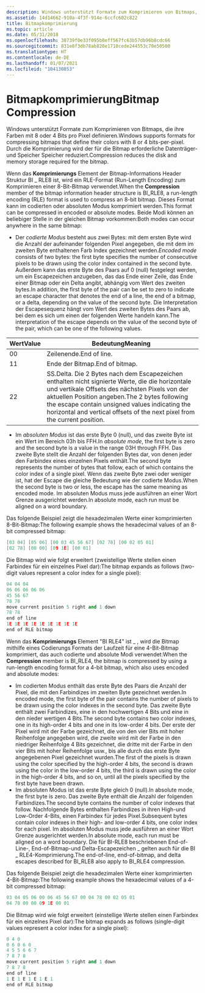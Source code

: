 ```yaml
---
description: Windows unterstützt Formate zum Komprimieren von Bitmaps, die ihre Farben mit 8 oder 4 Bits pro Pixel definieren. Durch die Komprimierung wird der für die Bitmap erforderliche Datenträger-und Speicher Speicher reduziert.
ms.assetid: 14d14662-910a-4f3f-914e-6ccfc602c822
title: Bitmapkomprimierung
ms.topic: article
ms.date: 05/31/2018
ms.openlocfilehash: 38739f0e33f095b8eff567fc63b57db96b8cdc66
ms.sourcegitcommit: 831e8f3db78ab820e1710cede244553c70e50500
ms.translationtype: HT
ms.contentlocale: de-DE
ms.lasthandoff: 01/07/2021
ms.locfileid: "104130853"
---
```

# <a name="bitmap-compression"></a><span data-ttu-id="39a37-104">Bitmapkomprimierung</span><span class="sxs-lookup"><span data-stu-id="39a37-104">Bitmap Compression</span></span>

<span data-ttu-id="39a37-105">Windows unterstützt Formate zum Komprimieren von Bitmaps, die ihre Farben mit 8 oder 4 Bits pro Pixel definieren.</span><span class="sxs-lookup"><span data-stu-id="39a37-105">Windows supports formats for compressing bitmaps that define their colors with 8 or 4 bits-per-pixel.</span></span> <span data-ttu-id="39a37-106">Durch die Komprimierung wird der für die Bitmap erforderliche Datenträger-und Speicher Speicher reduziert.</span><span class="sxs-lookup"><span data-stu-id="39a37-106">Compression reduces the disk and memory storage required for the bitmap.</span></span>

<span data-ttu-id="39a37-107">Wenn das **Komprimierungs** Element der Bitmap-Informations Header Struktur BI \_ RLE8 ist, wird ein RLE-Format (Run-Length Encoding) zum Komprimieren einer 8-Bit-Bitmap verwendet.</span><span class="sxs-lookup"><span data-stu-id="39a37-107">When the **Compression** member of the bitmap information header structure is BI\_RLE8, a run-length encoding (RLE) format is used to compress an 8-bit bitmap.</span></span> <span data-ttu-id="39a37-108">Dieses Format kann im codierten oder absoluten Modus komprimiert werden.</span><span class="sxs-lookup"><span data-stu-id="39a37-108">This format can be compressed in encoded or absolute modes.</span></span> <span data-ttu-id="39a37-109">Beide Modi können an beliebiger Stelle in der gleichen Bitmap vorkommen:</span><span class="sxs-lookup"><span data-stu-id="39a37-109">Both modes can occur anywhere in the same bitmap:</span></span>

-   <span data-ttu-id="39a37-110">Der *codierte Modus* besteht aus zwei Bytes: mit dem ersten Byte wird die Anzahl der aufeinander folgenden Pixel angegeben, die mit dem im zweiten Byte enthaltenen Farb Index gezeichnet werden.</span><span class="sxs-lookup"><span data-stu-id="39a37-110">*Encoded mode* consists of two bytes: the first byte specifies the number of consecutive pixels to be drawn using the color index contained in the second byte.</span></span> <span data-ttu-id="39a37-111">Außerdem kann das erste Byte des Paars auf 0 (null) festgelegt werden, um ein Escapezeichen anzugeben, das das Ende einer Zeile, das Ende einer Bitmap oder ein Delta angibt, abhängig vom Wert des zweiten bytes.</span><span class="sxs-lookup"><span data-stu-id="39a37-111">In addition, the first byte of the pair can be set to zero to indicate an escape character that denotes the end of a line, the end of a bitmap, or a delta, depending on the value of the second byte.</span></span> <span data-ttu-id="39a37-112">Die Interpretation der Escapesequenz hängt vom Wert des zweiten Bytes des Paars ab, bei dem es sich um einen der folgenden Werte handeln kann.</span><span class="sxs-lookup"><span data-stu-id="39a37-112">The interpretation of the escape depends on the value of the second byte of the pair, which can be one of the following values.</span></span>



| <span data-ttu-id="39a37-113">Wert</span><span class="sxs-lookup"><span data-stu-id="39a37-113">Value</span></span> | <span data-ttu-id="39a37-114">Bedeutung</span><span class="sxs-lookup"><span data-stu-id="39a37-114">Meaning</span></span>                                                                                                                                                     |
|-------|-------------------------------------------------------------------------------------------------------------------------------------------------------------|
| <span data-ttu-id="39a37-115">0</span><span class="sxs-lookup"><span data-stu-id="39a37-115">0</span></span>     | <span data-ttu-id="39a37-116">Zeilenende.</span><span class="sxs-lookup"><span data-stu-id="39a37-116">End of line.</span></span>                                                                                                                                                |
| <span data-ttu-id="39a37-117">1</span><span class="sxs-lookup"><span data-stu-id="39a37-117">1</span></span>     | <span data-ttu-id="39a37-118">Ende der Bitmap.</span><span class="sxs-lookup"><span data-stu-id="39a37-118">End of bitmap.</span></span>                                                                                                                                              |
| <span data-ttu-id="39a37-119">2</span><span class="sxs-lookup"><span data-stu-id="39a37-119">2</span></span>     | <span data-ttu-id="39a37-120">SS.</span><span class="sxs-lookup"><span data-stu-id="39a37-120">Delta.</span></span> <span data-ttu-id="39a37-121">Die 2 Bytes nach dem Escapezeichen enthalten nicht signierte Werte, die die horizontale und vertikale Offsets des nächsten Pixels von der aktuellen Position angeben.</span><span class="sxs-lookup"><span data-stu-id="39a37-121">The 2 bytes following the escape contain unsigned values indicating the horizontal and vertical offsets of the next pixel from the current position.</span></span> |



 

-   <span data-ttu-id="39a37-122">Im *absoluten Modus* ist das erste Byte 0 (null), und das zweite Byte ist ein Wert im Bereich 03h bis FFH.</span><span class="sxs-lookup"><span data-stu-id="39a37-122">In *absolute mode*, the first byte is zero and the second byte is a value in the range 03H through FFH.</span></span> <span data-ttu-id="39a37-123">Das zweite Byte stellt die Anzahl der folgenden Bytes dar, von denen jeder den Farbindex eines einzelnen Pixels enthält.</span><span class="sxs-lookup"><span data-stu-id="39a37-123">The second byte represents the number of bytes that follow, each of which contains the color index of a single pixel.</span></span> <span data-ttu-id="39a37-124">Wenn das zweite Byte zwei oder weniger ist, hat der Escape die gleiche Bedeutung wie der codierte Modus.</span><span class="sxs-lookup"><span data-stu-id="39a37-124">When the second byte is two or less, the escape has the same meaning as encoded mode.</span></span> <span data-ttu-id="39a37-125">Im absoluten Modus muss jede ausführen an einer Wort Grenze ausgerichtet werden.</span><span class="sxs-lookup"><span data-stu-id="39a37-125">In absolute mode, each run must be aligned on a word boundary.</span></span>

<span data-ttu-id="39a37-126">Das folgende Beispiel zeigt die hexadezimalen Werte einer komprimierten 8-Bit-Bitmap:</span><span class="sxs-lookup"><span data-stu-id="39a37-126">The following example shows the hexadecimal values of an 8-bit compressed bitmap:</span></span>


```C++
[03 04] [05 06] [00 03 45 56 67] [02 78] [00 02 05 01] 
[02 78] [00 00] [09 1E] [00 01] 
```



<span data-ttu-id="39a37-127">Die Bitmap wird wie folgt erweitert (zweistellige Werte stellen einen Farbindex für ein einzelnes Pixel dar):</span><span class="sxs-lookup"><span data-stu-id="39a37-127">The bitmap expands as follows (two-digit values represent a color index for a single pixel):</span></span>


```C++
04 04 04 
06 06 06 06 06 
45 56 67 
78 78 
move current position 5 right and 1 down 
78 78 
end of line 
1E 1E 1E 1E 1E 1E 1E 1E 1E 
end of RLE bitmap 
```



<span data-ttu-id="39a37-128">Wenn das **Komprimierungs** Element "BI RLE4" ist \_ , wird die Bitmap mithilfe eines Codierungs Formats der Laufzeit für eine 4-Bit-Bitmap komprimiert, das auch codierte und absolute Modi verwendet:</span><span class="sxs-lookup"><span data-stu-id="39a37-128">When the **Compression** member is BI\_RLE4, the bitmap is compressed by using a run-length encoding format for a 4-bit bitmap, which also uses encoded and absolute modes:</span></span>

-   <span data-ttu-id="39a37-129">Im codierten Modus enthält das erste Byte des Paars die Anzahl der Pixel, die mit den Farbindizes im zweiten Byte gezeichnet werden.</span><span class="sxs-lookup"><span data-stu-id="39a37-129">In encoded mode, the first byte of the pair contains the number of pixels to be drawn using the color indexes in the second byte.</span></span> <span data-ttu-id="39a37-130">Das zweite Byte enthält zwei Farbindizes, eine in den hochwertigen 4 Bits und eine in den nieder wertigen 4 Bits.</span><span class="sxs-lookup"><span data-stu-id="39a37-130">The second byte contains two color indexes, one in its high-order 4 bits and one in its low-order 4 bits.</span></span> <span data-ttu-id="39a37-131">Der erste der Pixel wird mit der Farbe gezeichnet, die von den vier Bits mit hoher Reihenfolge angegeben wird, die zweite wird mit der Farbe in den niedriger Reihenfolge 4 Bits gezeichnet, die dritte mit der Farbe in den vier Bits mit hoher Reihenfolge usw., bis alle durch das erste Byte angegebenen Pixel gezeichnet wurden.</span><span class="sxs-lookup"><span data-stu-id="39a37-131">The first of the pixels is drawn using the color specified by the high-order 4 bits, the second is drawn using the color in the low-order 4 bits, the third is drawn using the color in the high-order 4 bits, and so on, until all the pixels specified by the first byte have been drawn.</span></span>
-   <span data-ttu-id="39a37-132">Im absoluten Modus ist das erste Byte gleich 0 (null).</span><span class="sxs-lookup"><span data-stu-id="39a37-132">In absolute mode, the first byte is zero.</span></span> <span data-ttu-id="39a37-133">Das zweite Byte enthält die Anzahl der folgenden Farbindizes.</span><span class="sxs-lookup"><span data-stu-id="39a37-133">The second byte contains the number of color indexes that follow.</span></span> <span data-ttu-id="39a37-134">Nachfolgende Bytes enthalten Farbindizes in ihren High-und Low-Order 4-Bits, einen Farbindex für jedes Pixel.</span><span class="sxs-lookup"><span data-stu-id="39a37-134">Subsequent bytes contain color indexes in their high- and low-order 4 bits, one color index for each pixel.</span></span> <span data-ttu-id="39a37-135">Im absoluten Modus muss jede ausführen an einer Wort Grenze ausgerichtet werden.</span><span class="sxs-lookup"><span data-stu-id="39a37-135">In absolute mode, each run must be aligned on a word boundary.</span></span> <span data-ttu-id="39a37-136">Die für BI-RLE8 beschriebenen End-of-Line-, End-of-Bitmap-und Delta-Escapezeichen \_ gelten auch für die BI \_ RLE4-Komprimierung.</span><span class="sxs-lookup"><span data-stu-id="39a37-136">The end-of-line, end-of-bitmap, and delta escapes described for BI\_RLE8 also apply to BI\_RLE4 compression.</span></span>

<span data-ttu-id="39a37-137">Das folgende Beispiel zeigt die hexadezimalen Werte einer komprimierten 4-Bit-Bitmap:</span><span class="sxs-lookup"><span data-stu-id="39a37-137">The following example shows the hexadecimal values of a 4-bit compressed bitmap:</span></span>


```C++
03 04 05 06 00 06 45 56 67 00 04 78 00 02 05 01 
04 78 00 00 09 1E 00 01 
```



<span data-ttu-id="39a37-138">Die Bitmap wird wie folgt erweitert (einstellige Werte stellen einen Farbindex für ein einzelnes Pixel dar):</span><span class="sxs-lookup"><span data-stu-id="39a37-138">The bitmap expands as follows (single-digit values represent a color index for a single pixel):</span></span>


```C++
0 4 0 
0 6 0 6 0 
4 5 5 6 6 7 
7 8 7 8 
move current position 5 right and 1 down 
7 8 7 8 
end of line 
1 E 1 E 1 E 1 E 1 
end of RLE bitmap 
```



 

 



